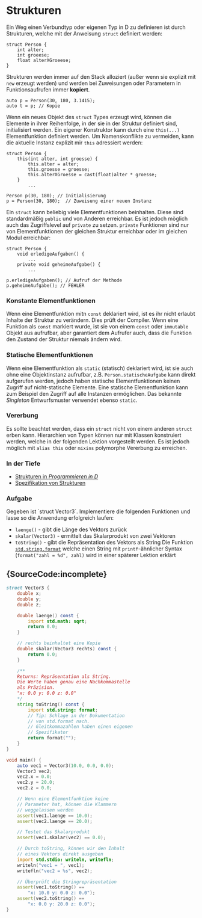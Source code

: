 # Strukturen

Ein Weg einen Verbundtyp oder eigenen Typ in D zu definieren ist durch Strukturen,
welche mit der Anweisung `struct` definiert werden:

    struct Person {
        int alter;
        int groeese;
        float alterXGroeese;
    }

Strukturen werden immer auf den Stack alloziert (außer wenn sie explizit mit `new` erzeugt werden)
und werden bei Zuweisungen oder Parametern in Funktionsaufrufen immer **kopiert**.

    auto p = Person(30, 180, 3.1415);
    auto t = p; // Kopie

Wenn ein neues Objekt des `struct` Types erzeugt wird, können die Elemente in
ihrer Reihenfolge, in der sie in der Struktur definiert sind, initialisiert werden.
Ein eigener Konstruktor kann durch eine `this(...)` Elementfunktion definiert werden.
Um Namenskonflikte zu vermeiden, kann die aktuelle Instanz explizit mir `this`
adressiert werden:

    struct Person {
        this(int alter, int groesse) {
            this.alter = alter;
            this.groesse = groesse;
            this.alterXGroesse = cast(float)alter * groesse;
        }
            ...

    Person p(30, 180); // Initialisierung
    p = Person(30, 180);  // Zuweisung einer neuen Instanz

Ein `struct` kann beliebig viele Elementfunktionen beinhalten. Diese sind
standardmäßig `public` und von Anderen erreichbar. Es ist jedoch möglich
auch das Zugriffslevel auf `private` zu setzen. `private` Funktionen sind nur
von Elementfunktionen der gleichen Struktur erreichbar oder
im gleichen Modul erreichbar:

    struct Person {
        void erledigeAufgaben() {
            ...
        private void geheimeAufgabe() {
            ...

    p.erledigeAufgaben(); // Aufruf der Methode
    p.geheimeAufgabe(); // FEHLER

### Konstante Elementfunktionen

Wenn eine Elementfunktion mitn `const` deklariert wird, ist es ihr nicht
erlaubt Inhalte der Struktur zu verändern. Dies prüft der Compiler.
Wenn eine Funktion als `const` markiert wurde, ist sie von einem `const`
oder `immutable` Objekt aus aufrufbar, aber garantiert dem Aufrufer auch, dass
die Funktion den Zustand der Struktur niemals ändern wird.

### Statische Elementfunktionen

Wenn eine Elementfunktion als `static` (statisch) deklariert wird, ist sie
auch ohne eine Objektinstanz aufrufbar, z.B. `Person.statischeAufgabe` kann direkt
aufgerufen werden, jedoch haben statische Elementfunktionen keinen Zugriff
auf nicht-statische Elemente. Eine statische Elementfunktion kann zum Beispiel
den Zugriff auf alle Instanzen ermöglichen. Das bekannte _Singleton_
Entwurfsmuster verwendet ebenso `static`.

### Vererbung

Es sollte beachtet werden, dass ein `struct` nicht von einem anderen `struct` erben kann.
Hierarchien von Typen können nur mit Klassen konstruiert werden, welche in der
folgenden Lektion vorgestellt werden. Es ist jedoch möglich mit `alias this`
oder `mixins` polymorphe Vererbung zu erreichen.

### In der Tiefe

- [Strukturen in _Programmieren in D_](http://ddili.org/ders/d.en/struct.html)
- [Spezifikation von Strukturen](https://dlang.org/spec/struct.html)

### Aufgabe

Gegeben ist ´struct Vector3`. Implementiere die folgenden Funktionen und lasse
so die Anwendung erfolgreich laufen:

* `laenge()` - gibt die Länge des Vektors zurück
* `skalar(Vector3)` - ermittelt das Skalarprodukt von zwei Vektoren
* `toString()` - gibt die Repräsentation des Vektors als String
  Die Funktion [`std.string.format`](https://dlang.org/phobos/std_format.html)
  welche einen String mit `printf`-ähnlicher Syntax (`format("zahl = %d", zahl)`
  wird in einer späterer Lektion erklärt

## {SourceCode:incomplete}

```d
struct Vector3 {
    double x;
    double y;
    double z;

    double laenge() const {
        import std.math: sqrt;
        return 0.0;
    }

    // rechts beinhaltet eine Kopie
    double skalar(Vector3 rechts) const {
        return 0.0;
    }

    /**
    Returns: Repräsentation als String.
    Die Werte haben genau eine Nachkommastelle
    als Präzision.
    "x: 0.0 y: 0.0 z: 0.0"
    */
    string toString() const {
        import std.string: format;
        // Tip: Schlage in der Dokumentation
        // von std.format nach.
        // Gleitkommazahlen haben einen eigenen
        // Spezifikator
        return format("");
    }
}

void main() {
    auto vec1 = Vector3(10.0, 0.0, 0.0);
    Vector3 vec2;
    vec2.x = 0.0;
    vec2.y = 20.0;
    vec2.z = 0.0;

    // Wenn eine Elementfunktion keine
    // Parameter hat, können die Klammern
    // weggelassen werden
    assert(vec1.laenge == 10.0);
    assert(vec2.laenge == 20.0);

    // Testet das Skalarprodukt
    assert(vec1.skalar(vec2) == 0.0);

    // Durch toString, können wir den Inhalt
    // eines Vektors direkt ausgeben
    import std.stdio: writeln, writefln;
    writeln("vec1 = ", vec1);
    writefln("vec2 = %s", vec2);

    // Überprüft die Stringrepräsentation
    assert(vec1.toString() ==
        "x: 10.0 y: 0.0 z: 0.0");
    assert(vec2.toString() ==
        "x: 0.0 y: 20.0 z: 0.0");
}
```
